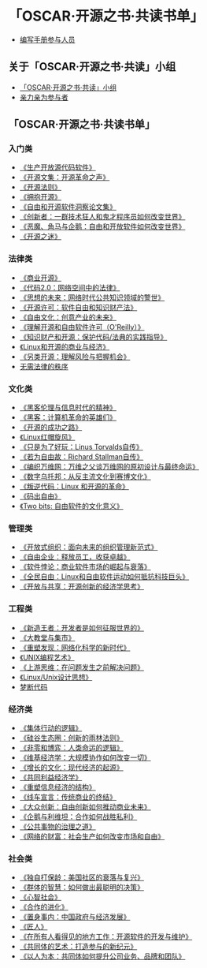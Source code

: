 # 「OSCAR·开源之书·共读书单」

* [编写手册参与人员](co-author.md)

## 关于「OSCAR·开源之书·共读」小组

* [「OSCAR·开源之书·共读」小组](README.md)
* [亲力亲为参与者](contributor.md)

## 「OSCAR·开源之书·共读书单」

### 入门类

* [《生产开放源代码软件》](producing_foss.md)
* [《开源文集：开源革命之声》](open-source-revolution.md)
* [《开源法则》](kaiyuan-faze.md)
* [《拥抱开源》](open-source-ate-software.md)
* [《自由和开源软件洞察论文集》](perspectives-on-foss.md)
* [《创新者：一群技术狂人和鬼才程序员如何改变世界》](The_Innovators_How_a_Group_of_Hackers_Geniuses_and_Geeks_Created_the_Digital_Revolution.md)
* [《恶魔、角马与企鹅：自由和开放软件如何改变世界》](demo-gnu-penguin.md)
* [《开源之迷》](the-fascinating-of-open-source.md)

### 法律类

* [《商业开源》](open-source-for-business.md)
* [《代码2.0：网络空间中的法律》](code-version-2.md)
* [《思想的未来：网络时代公共知识领域的警世》]()
* [《开源许可：软件自由和知识财产法》](open-source-licensing.md)
* [《自由文化：创意产业的未来》]()
* [《理解开源和自由软件许可（O'Reilly）》]()
* [《知识财产和开源：保护代码/法典的实践指导》]()
* [《Linux和开源的商业与经济》]()
* [《另类开源：理解风险与把握机会》]()
* [无需法律的秩序](order-without-law.md)

### 文化类

* [《黑客伦理与信息时代的精神》](The_Hacker_Ethic_and_the_Spirit_of_the_Information_Age.md)
* [《黑客：计算机革命的英雄们》](Hackers_Heroes_of_the_Computer_Revolution_25th_Anniversary_Edition.md)
* [《开源的成功之路》](the_success_of_open_source.md)
* [《Linux红帽旋风》]()
* [《只是为了好玩：Linus Torvalds自传》](Just_For_Fun.md)
* [《若为自由故：Richard Stallman自传》](Free_as_in_Freedom_Richard_Stallman_s_Crusade_for_Free_Software)
* [《编织万维网：万维之父谈万维网的原初设计与最终命运》]()
* [《数字乌托邦：从反主流文化到赛博文化》](From_Counterculture_to_Cyberculture.md)
* [《叛逆代码：Linux 和开源的革命》]()
* [《码出自由》]()
* [《Two bits: 自由软件的文化意义》]()

### 管理类

* [《开放式组织：面向未来的组织管理新范式》](The_Open_Organization.md)
* [《自由企业：释放员工，收获卓越》]()
* [《软件悖论：商业软件市场的崛起与衰落》]()
* [《全民自由：Linux和自由软件运动如何抵抗科技巨头》]()
* [《开放与共享：开源创新的经济学思考》](open-and-share.md)

### 工程类


* [《新造王者：开发者是如何征服世界的》](The_New_Kingmakers_How_Developers_Conquered_the_World.md)
* [《大教堂与集市》](The_Cathedral_and_the_Bazaar.md)
* [《重塑发现：网络化科学的新时代》](Reinventing_Discovery_The_New_Era_of_Networked_Science.md)
* [《UNIX编程艺术》](the-art-of-unix.md)
* [《上游思维：在问题发生之前解决问题》](Upstream_The_Quest_to_Solve_Problems_Before_They_Happen.md)
* [《Linux/Unix设计思想》](Linux_and_the_Unix_Philosophy.md)
* [梦断代码]()


### 经济类

* [《集体行动的逻辑》](The_Logic_of_Collective_Action.md)
* [《硅谷生态圈：创新的雨林法则》]()  
* [《非零和博弈：人类命运的逻辑》](Nonzero_The_Logic_of_Human_Destiny.md)
* [《维基经济学：大规模协作如何改变一切》](Wikinomics_How_Mass_Collaboration_Changes_Everything.md)
* [《增长的文化：现代经济的起源》](A_Culture_of_Growth_The_Origins_of_the_Modern_Economy.md)
* [《共同利益经济学》](Economics_for_the_Common_Good.md)
* [《重塑信息经济的结构》]()
* [《线车宣言：传统商业的终结》]()
* [《大众创新：自由创新如何推动商业未来》]()
* [《企鹅与利维坦：合作如何战胜私利》]()
* [《公共事物的治理之道》](Governing_the_commons_the_evolution_of_institutions_for_collective_action.md)
* [《网络的财富：社会生产如何改变市场和自由》]()

### 社会类

* [《独自打保龄：美国社区的衰落与复兴》](Bowling_Alone.md)
* [《群体的智慧：如何做出最聪明的决策》](The_Wisdom_of_Crowds.md)
* [《心智社会》](The_Society_of_Mind.md)
* [《合作的进化》](The_evolution_of_cooperation.md)
* [《置身事内：中国政府与经济发展》]()
* [《匠人》](the-craftman.md)
* [《在所有人看得见的地方工作：开源软件的开发与维护》](working-in-public.md)
* [《共同体的艺术：打造参与的新纪元》](the-art-of-community.md)
* [《以人为本：共同体如何提升公司业务、品牌和团队》](people-powered.md)





